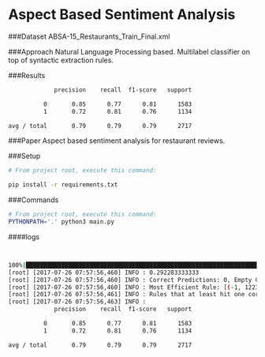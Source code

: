 Aspect Based Sentiment Analysis
==========================

###Dataset
ABSA-15_Restaurants_Train_Final.xml


###Approach
Natural Language Processing based. Multilabel classifier on top of syntactic extraction rules.



###Results
```bash
             precision    recall  f1-score   support

          0       0.85      0.77      0.81      1583
          1       0.72      0.81      0.76      1134

avg / total       0.79      0.79      0.79      2717
```


###Paper
Aspect based sentiment analysis for restaurant reviews.


###Setup
```bash
# From project root, execute this command:

pip install -r requirements.txt
```
###Commands

```bash
# From project root, execute this command:
PYTHONPATH='.' python3 main.py
```

####logs
```bash


100%|██████████████████████████████████████████████████████████████████████████████████████████████████████████████████████| 2000/2000 [00:18<00:00, 105.86it/s]
[root] [2017-07-26 07:57:56,460] INFO : 0.292283333333
[root] [2017-07-26 07:57:56,460] INFO : Correct Predictions: 0, Empty Correct Predictions : 0, Non empty_miss_case: 0, Data-set Size: 2000
[root] [2017-07-26 07:57:56,460] INFO : Most Efficient Rule: [(-1, 1223), (30, 313), (28, 195), (11, 79), (9, 58), (24, 50), (20, 17), (4, 9), (2, 8), (27, 8), (29, 8), (26, 7), (3, 6), (22, 6), (25, 5), (19, 3), (16, 2), (7, 1), (23, 1), (21, 1)]
[root] [2017-07-26 07:57:56,461] INFO : Rules that at least hit one correct: [2, 3, 4, 7, 9, 11, 16, 19, 20, 30, 22, 23, 24, 25, 26, 27, 28, 29, -1, 21]
[root] [2017-07-26 07:57:56,463] INFO :
             precision    recall  f1-score   support

          0       0.85      0.77      0.81      1583
          1       0.72      0.81      0.76      1134

avg / total       0.79      0.79      0.79      2717
```
